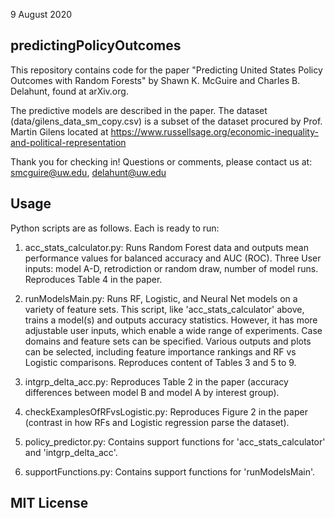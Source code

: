 9 August 2020

## predictingPolicyOutcomes

This repository contains code for the paper "Predicting United States Policy Outcomes with Random Forests" by Shawn K. McGuire and Charles B. Delahunt, found at arXiv.org.

The predictive models are described in the paper. The dataset (data/gilens_data_sm_copy.csv) is a subset of the dataset procured by Prof. Martin Gilens located at https://www.russellsage.org/economic-inequality-and-political-representation

Thank you for checking in! 
Questions or comments, please contact us at: smcguire@uw.edu, delahunt@uw.edu

## Usage

Python scripts are as follows. Each is ready to run:

1. acc_stats_calculator.py:
		Runs Random Forest data and outputs mean performance values for balanced accuracy and AUC (ROC).  Three User inputs:  model A-D, retrodiction or random draw, number of model runs. Reproduces Table 4 in the paper.

2. runModelsMain.py:
		Runs RF, Logistic, and Neural Net models on a variety of feature sets. This script, like 'acc_stats_calculator' above, trains a model(s) and outputs accuracy statistics. However, it has more adjustable user inputs, which enable a wide range of experiments. Case domains and feature sets can be specified. Various outputs and plots can be selected, including feature importance rankings and RF vs Logistic comparisons. Reproduces content of Tables 3 and 5 to 9.

3. intgrp_delta_acc.py:
		Reproduces Table 2 in the paper (accuracy differences between model B and model A by interest group).
 
4. checkExamplesOfRFvsLogistic.py:
		Reproduces Figure 2 in the paper (contrast in how RFs and Logistic regression parse the dataset).
  
5. policy_predictor.py:
		Contains support functions for 'acc_stats_calculator' and 'intgrp_delta_acc'. 

6. supportFunctions.py:
		Contains support functions for 'runModelsMain'.   
 
## MIT License
